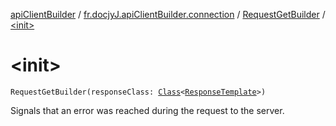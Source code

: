 [apiClientBuilder](../../index.md) / [fr.docjyJ.apiClientBuilder.connection](../index.md) / [RequestGetBuilder](index.md) / [&lt;init&gt;](./-init-.md)

# &lt;init&gt;

`RequestGetBuilder(responseClass: `[`Class`](https://docs.oracle.com/javase/6/docs/api/java/lang/Class.html)`<`[`ResponseTemplate`](../-response-template.md)`>)`

Signals that an error was reached during the request to the server.

